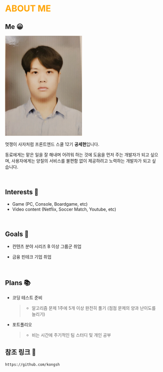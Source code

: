 # <span style="color:orange"> ABOUT ME </span>

## Me 😀

<img src="./assets/md/me.jpg" width="50%" height="50%">

멋쟁이 사자처럼 프론트엔드 스쿨 12기 **공세현**입니다.

동료에게는 맡은 일을 잘 해내며 어려워 하는 것에 도움을 먼저 주는 개발자가 되고 싶으며, 사용자에게는 양질의 서비스를 불편함 없이 제공하려고 노력하는 개발자가 되고 싶습니다.

<br>

## Interests 👀

- Game (PC, Console, Boardgame, etc)
- Video content (Netflix, Soccer Match, Youtube, etc)

<br>

## Goals 🚩

- 컨텐츠 분야 시리즈 B 이상 그룹군 취업

- 금융 핀테크 기업 취업

<br>

## Plans 📚

- 코딩 테스트 준비
  > - 알고리즘 문제 1주에 5개 이상 완전히 풀기 (점점 문제의 양과 난이도를 늘리기)
- 포트폴리오
  > - 비는 시간에 주기적인 팀 스터디 및 개인 공부

## 참조 링크 🔗

`https://github.com/kongsh`
